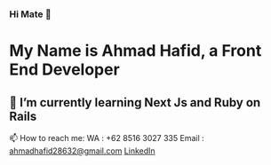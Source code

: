 ### Hi Mate 👋
# My Name is Ahmad Hafid, a Front End Developer
<!--
**ocinz/ocinz** is a ✨ _special_ ✨ repository because its `README.md` (this file) appears on your GitHub profile.

Here are some ideas to get you started:

- 🔭 I’m currently working on ...
- 🌱 I’m currently learning ...
- 👯 I’m looking to collaborate on ...
- 🤔 I’m looking for help with ...
- 💬 Ask me about ...
- 📫 How to reach me: ...
- 😄 Pronouns: ...
- ⚡ Fun fact: ...
-->

## 🌱 I’m currently learning Next Js and Ruby on Rails
📫 How to reach me: 
    WA    : +62 8516 3027 335
    Email : ahmadhafid28632@gmail.com
    [LinkedIn](https://www.linkedin.com/in/ahmad-hafid-8261b9204/)
